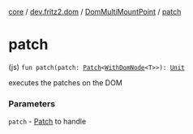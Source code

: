 [core](../../index.md) / [dev.fritz2.dom](../index.md) / [DomMultiMountPoint](index.md) / [patch](./patch.md)

# patch

(js) `fun patch(patch: `[`Patch`](../../dev.fritz2.binding/-patch/index.md)`<`[`WithDomNode`](../-with-dom-node/index.md)`<T>>): `[`Unit`](https://kotlinlang.org/api/latest/jvm/stdlib/kotlin/-unit/index.html)

executes the patches on the DOM

### Parameters

`patch` - [Patch](../../dev.fritz2.binding/-patch/index.md) to handle